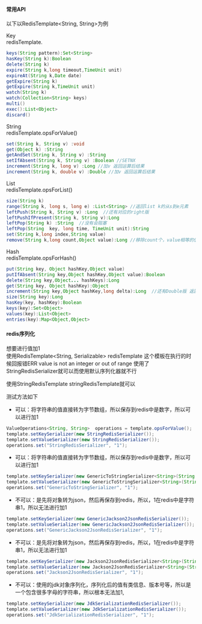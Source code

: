 #### 常用API
以下以RedisTemplate<String, String>为例

Key  
redisTemplate.

```java
keys(String pattern):Set<String>
hasKey(String k):Boolean
delete(String k)
expire(String k,long timeout,TimeUnit unit)
expireAt(String k,Date date)
getExpire(String k)
getExpire(String k,TimeUnit unit)
watch(String k)
watch(Collection<String> keys)
multi()
exec():List<Object>
discard()
```



String  
redisTemplate.opsForValue()

```java
set(String k, String v) :void
get(Object k) :String
getAndSet(String k, String v) :String
setIfAbsent(String k, String v) :Boolean //SETNX
increment(String k, long v) :Long //加v 返回运算后结果
increment(String k, double v) :Double //加v 返回运算后结果

```

List  
redisTemplate.opsForList()

```java
size(String k)
range(String k, long s, long e) :List<String> //返回list k的从s到e元素
leftPush(String k, String v) :Long  //还有对应的right版
leftPushIfPresent(String k, String v):Long
leftPop(String k) :String  //没有会阻塞
leftPop(String  key, long time, TimeUnit unit):String
set(String k,long index,String value)
remove(String k,long count,Object value):Long //移除count个，value相等的值，返回移除个数

```

Hash  
redisTemplate.opsForHash()

```java
put(String key, Object hashKey,Object value)
putIfAbsent(String key,Object hashKey,Object value):Boolean
delete(String key,Object... hashKeys):Long
get(String key, Object hashKey):Object
increment(String key,Object hashKey,long delta):Long  //还有Double版 返回计算结果
size(String key):Long
hasKey(key, hashKey):Boolean
keys(key):Set<Object>
values(key):List<Object>
entries(key):Map<Object,Object>

```


#### redis序列化

想要进行值加1  
使用RedisTemplate<String, Serializable> redisTemplate 这个模板在执行的时候回报错ERR value is not an integer or out of range
使用了StringRedisSerializer就可以而使用默认序列化器就不行

使用StringRedisTemplate stringRedisTemplate就可以

测试方法如下

* 可以：将字符串的值直接转为字节数组，所以保存到redis中是数字，所以可以进行加1
```java
ValueOperations<String, String>  operations = template.opsForValue();
template.setKeySerializer(new StringRedisSerializer());
template.setValueSerializer(new StringRedisSerializer());
operations.set("StringRedisSerializer", "1");
```


* 可以：将字符串的值直接转为字节数组，所以保存到redis中是数字，所以可以进行加1
```java
template.setKeySerializer(new GenericToStringSerializer<String>(String.class));
template.setValueSerializer(new GenericToStringSerializer<String>(String.class));
operations.set("GenericToStringSerializer", "1");
```


* 不可以：是先将对象转为json，然后再保存到redis，所以，1在redis中是字符串1，所以无法进行加1
```java
template.setKeySerializer(new GenericJackson2JsonRedisSerializer());
template.setValueSerializer(new GenericJackson2JsonRedisSerializer());
operations.set("GenericJackson2JsonRedisSerializer", "1");
```


* 不可以：是先将对象转为json，然后再保存到redis，所以，1在redis中是字符串1，所以无法进行加1
```java
template.setKeySerializer(new Jackson2JsonRedisSerializer<String>(String.class));
template.setValueSerializer(new Jackson2JsonRedisSerializer<String>(String.class));
operations.set("Jackson2JsonRedisSerializer", "1");
```


* 不可以：使用的jdk对象序列化，序列化后的值有类信息、版本号等，所以是一个包含很多字母的字符串，所以根本无法加1,
```java
template.setKeySerializer(new JdkSerializationRedisSerializer());
template.setValueSerializer(new JdkSerializationRedisSerializer());
operations.set("JdkSerializationRedisSerializer", "1");
```






